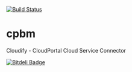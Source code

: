 [![Build Status](https://secure.travis-ci.org/gkorland/cpbm.png)](http://travis-ci.org/gkorland/cpbm)

cpbm
====

Cloudify - CloudPortal Cloud Service Connector 


[![Bitdeli Badge](https://d2weczhvl823v0.cloudfront.net/gkorland/cpbm/trend.png)](https://bitdeli.com/free "Bitdeli Badge")

